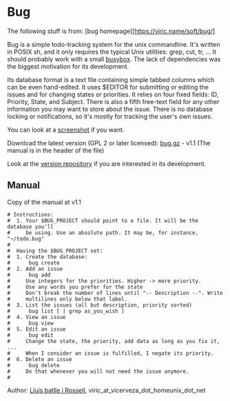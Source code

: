 # Bug

The following stuff is from: [bug homepage][https://viric.name/soft/bug/]

Bug is a simple todo-tracking system for the unix commandline.
It's written in POSIX sh, and it only requires the typical Unix utilities: grep, cut, tr, ... 
It should probably work with a small [busybox](https://www.busybox.net/).
The lack of dependencies was the biggest motivation for its development.

Its database format is a text file containing simple tabbed columns which can be even hand-edited.
It uses $EDITOR for submitting or editing the issues and for changing states or priorities.
It relies on four fixed fields: ID, Priority, State, and Subject.
There is also a fifth free-text field for any other information you may want to store about the issue.
There is no database locking or notifications, so it's mostly for tracking the user's own issues.

You can look at a [screenshot](img/bug-shot.png "bug screenshot") if you want.

Download the latest version (GPL 2 or later licensed): [bug.gz](latest-release) - v1.1 (The manual is in the header of the file)

Look at the [version repository](https://viric.name/~viric/cgi-bin/hgwebdir.cgi/bug) if you are interested in its development.

## Manual

Copy of the manual at v1.1

    # Instructions:
    #  1. Your $BUG_PROJECT should point to a file. It will be the database you'll
    #     be using. Use an absolute path. It may be, for instance, "~/todo.bug"
    #
    #  Having the $BUG_PROJECT set:
    #  1. Create the database:
    #      bug create
    #  2. Add an issue
    #      bug add
    #     Use integers for the priorities. Higher -> more priority.
    #     Use any words you prefer for the state
    #     Don't break the number of lines until "-- Description --". Write
    #     multilines only below that label.
    #  3. List the issues (all but description, priority sorted)
    #      bug list [ | grep as_you_wish ]
    #  4. View an issue
    #      bug view 
    #  5. Edit an issue
    #      bug edit 
    #     Change the state, the priority, add data as long as you fix it, ...
    #     When I consider an issue is fulfilled, I negate its priority.
    #  6. Delete an issue
    #      bug delete 
    #     Do that whenever you will not need the issue anymore.
    #

Author: [Lluís batlle i Rossell](http://vicerveza.homeunix.net/~viric/), viric\_at\_vicerveza\_dot\_homeunix\_dot\_net

[latest-release]: https://viric.name/soft/bug/bug.gz
[luis-home]: https://viric.name/soft/bug/
